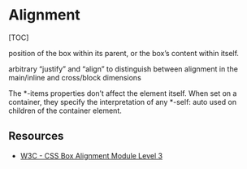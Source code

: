 # Alignment

[TOC]


<!-- ToDo: finish, integrate text from Flex Layout -->

position of the box within its parent, or the box’s content within itself.


arbitrary “justify” and “align” to distinguish between alignment in the main/inline and cross/block dimensions


The *-items properties don’t affect the element itself. When set on a container, they specify the interpretation of any *-self: auto used on children of the container element.


## Resources

- [W3C - CSS Box Alignment Module Level 3](https://www.w3.org/TR/css-align-3/)